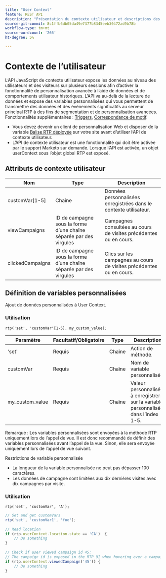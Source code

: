 ```yaml
---
title: "User Context"
feature: REST API
description: "Présentation du contexte utilisateur et descriptions des API"
source-git-commit: 8c1ffb6db05da49e7377b8345eeb30472ad9b78b
workflow-type: tm+mt
source-wordcount: '266'
ht-degree: 5%

---
```



# Contexte de l’utilisateur

L’API JavaScript de contexte utilisateur expose les données au niveau des utilisateurs et des visiteurs sur plusieurs sessions afin d’activer la fonctionnalité de personnalisation avancée à l’aide de données et de comportements utilisateur historiques. L’API va au-delà de la lecture de données et expose des variables personnalisées qui vous permettent de transmettre des données et des événements significatifs au serveur principal RTP à des fins de segmentation et de personnalisation avancées. Fonctionnalités supplémentaires : [Triggers](../javascript-api/triggers.md), [Correspondance de motif](../javascript-api/pattern-match.md).

- Vous devez devenir un client de personnalisation Web et disposer de la variable [Balise RTP déployée](https://experienceleague.adobe.com/en/docs/marketo/using/product-docs/web-personalization/rtp-tag-implementation/deploy-the-rtp-javascript) sur votre site avant d’utiliser l’API de contexte utilisateur.
- L’API de contexte utilisateur est une fonctionnalité qui doit être activée par le support Marketo sur demande. Lorsque l’API est activée, un objet userContext sous l’objet global RTP est exposé.

## Attributs de contexte utilisateur

| Nom | Type | Description |
|------------------|-------------|------|
| customVar[1-5] | Chaîne | Données personnalisées enregistrées dans le contexte utilisateur. |
| viewCampaigns | ID de campagne sous la forme d’une chaîne séparée par des virgules | Campagnes consultées au cours de visites précédentes ou en cours. |
| clickedCampaigns | ID de campagne sous la forme d’une chaîne séparée par des virgules | Clics sur les campagnes au cours de visites précédentes ou en cours. |

## Définition de variables personnalisées

Ajout de données personnalisées à User Context.

### Utilisation

`rtp('set', 'customVar'[1-5], my_custom_value);`

| Paramètre | Facultatif/Obligatoire | Type | Description |
|-----------------|-------------------|--------|-----------------|
| &#39;set&#39; | Requis | Chaîne | Action de méthode. |
| customVar | Requis | Chaîne | Nom de variable personnalisée. |
| my_custom_value | Requis | Chaîne | Valeur personnalisée à enregistrer sur la variable personnalisée dans l’index 1-5. |

Remarque : Les variables personnalisées sont envoyées à la méthode RTP uniquement lors de l’appel de vue. Il est donc recommandé de définir des variables personnalisées avant l’appel de la vue. Sinon, elle sera envoyée uniquement lors de l’appel de vue suivant.

Restrictions de variable personnalisée

- La longueur de la variable personnalisée ne peut pas dépasser 100 caractères.
- Les données de campagne sont limitées aux dix dernières visites avec dix campagnes par visite.

### Utilisation

`rtp('set', 'customVar', 'A');`

```javascript
// Set and get customVars
rtp('set', 'customVar1', 'foo');
 
// Read location 
if (rtp.userContext.location.state == 'CA')  {
    // Do something
}
 
// Check if user viewed campaign id 45:
// The campaign id is exposed in the RTP UI when hovering over a campaign name.
if (rtp.userContext.viewedCampaign('45')) {
    // Do something
}
```
